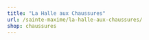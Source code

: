 ```yaml
---
title: "La Halle aux Chaussures"
url: /sainte-maxime/la-halle-aux-chaussures/
shop: chaussures
---
```

